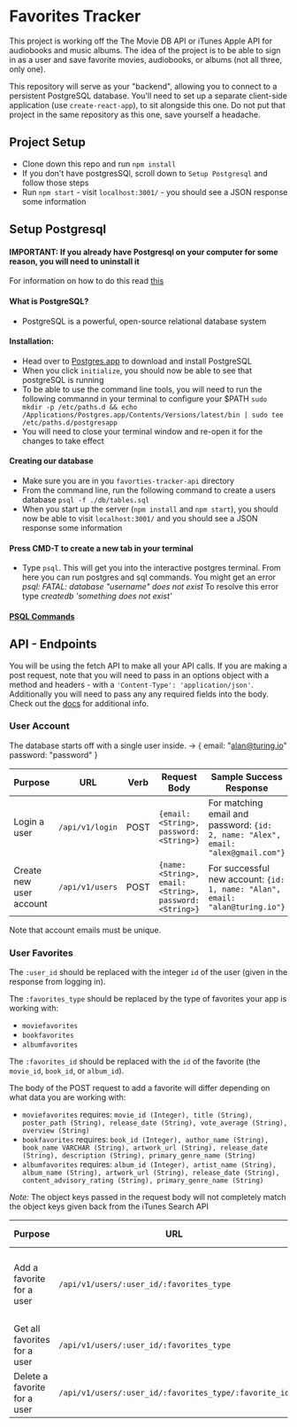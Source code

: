 # Favorites Tracker

This project is working off the The Movie DB API or iTunes Apple API for audiobooks and music albums. The idea of the project is to be able to sign in as a user and save favorite movies, audiobooks, or albums (not all three, only one).

This repository will serve as your "backend", allowing you to connect to a persistent PostgreSQL database. You'll need to set up a separate client-side application (use `create-react-app`), to sit alongside this one. Do not put that project in the same repository as this one, save yourself a headache.

## Project Setup

* Clone down this repo and run `npm install`
* If you don't have postgresSQl, scroll down to `Setup Postgresql` and follow those steps
* Run `npm start` - visit `localhost:3001/` - you should see a JSON response some information

## Setup Postgresql

#### IMPORTANT: If you already have Postgresql on your computer for some reason, you will need to uninstall it
For information on how to do this read [this](https://postgresapp.com/documentation/remove.html)

#### What is PostgreSQL?
* PostgreSQL is a powerful, open-source relational database system

#### Installation:
* Head over to [Postgres.app](http://postgresapp.com/) to download and install PostgreSQL
* When you click `initialize`, you should now be able to see that postgreSQL is running
* To be able to use the command line tools, you will need to run the following commannd in your terminal to configure your $PATH `sudo mkdir -p /etc/paths.d && echo /Applications/Postgres.app/Contents/Versions/latest/bin | sudo tee /etc/paths.d/postgresapp`
* You will need to close your terminal window and re-open it for the changes to take effect
  
#### Creating our database
* Make sure you are in you `favorties-tracker-api` directory
* From the command line, run the following command to create a users database `psql -f ./db/tables.sql`
* When you start up the server (`npm install` and `npm start`), you should now be able to visit `localhost:3001/` and you should see a JSON response some information
  
#### Press CMD-T to create a new tab in your terminal
* Type `psql`. This will get you into the interactive postgres terminal. From here you can run postgres and sql commands. You might get an error *psql: FATAL: database "username" does not exist* To resolve this error type *createdb 'something does not exist'*

#### [PSQL Commands](http://postgresguide.com/utilities/psql.html)

## API - Endpoints

You will be using the fetch API to make all your API calls. If you are making a post request, note that you will need to pass in an options object with a method and headers - with a `'Content-Type': 'application/json'`. Additionally you will need to pass any any required fields into the body. Check out the [docs](https://developer.mozilla.org/en-US/docs/Web/API/Fetch_API) for additional info.

### User Account

The database starts off with a single user inside. -> { email: "alan@turing.io" password: "password" }

| Purpose | URL | Verb | Request Body | Sample Success Response |
|----|----|----|----|----|
| Login a user |`/api/v1/login`| POST | `{email: <String>, password: <String>}` | For matching email and password: `{id: 2, name: "Alex", email: "alex@gmail.com"}` |
| Create new user account |`/api/v1/users`| POST | `{name: <String>, email: <String>, password: <String>}` | For successful new account: `{id: 1, name: "Alan", email: "alan@turing.io"}` |

Note that account emails must be unique.

### User Favorites

The `:user_id` should be replaced with the integer `id` of the user (given in the response from logging in).

The `:favorites_type` should be replaced by the type of favorites your app is working with:

* `moviefavorites`
* `bookfavorites`
* `albumfavorites`

The `:favorites_id` should be replaced with the `id` of the favorite (the `movie_id`, `book_id`, or `album_id`).

The body of the POST request to add a favorite will differ depending on what data you are working with:

* `moviefavorites` requires: `movie_id (Integer), title (String), poster_path (String), release_date (String), vote_average (String), overview (String)`
* `bookfavorites` requires: `book_id (Integer), author_name (String), book_name VARCHAR (String), artwork_url (String), release_date (String), description (String), primary_genre_name (String)`
* `albumfavorites` requires: `album_id (Integer), artist_name (String), album_name (String), artwork_url (String), release_date (String), content_advisory_rating (String), primary_genre_name (String)`

*Note:* The object keys passed in the request body will not completely match the object keys given back from the iTunes Search API

| Purpose | URL | Verb | Request Body | Sample Success Response |
|----|----|----|----|----|
| Add a favorite for a user | `/api/v1/users/:user_id/:favorites_type` | POST | `{see above for information to include in this object}` | `{"id": 2, "user_id": 1, "album_id": 558262493, "artist_name": "alt-J", "album_name": "An Awesome Wave", "artwork_url": "https://is5-ssl.mzstatic.com/image/thumb/Music/v4/3b/43/9e/3b439e7f-9989-1dc1-9ffb-8d876ddb0da1/source/100x100bb.jpg", "release_date": "2012-09-18T07:00:00Z", "content_advisory_rating": "notExplicit", "primary_genre_name": "Alternative"}` |
| Get all favorites for a user | `/api/v1/users/:user_id/:favorites_type` | GET | none | `{favorites: [array of favorites]}` |
| Delete a favorite for a user | `/api/v1/users/:user_id/:favorites_type/:favorite_id` | DELETE | none | 204 status code, no response body content |

